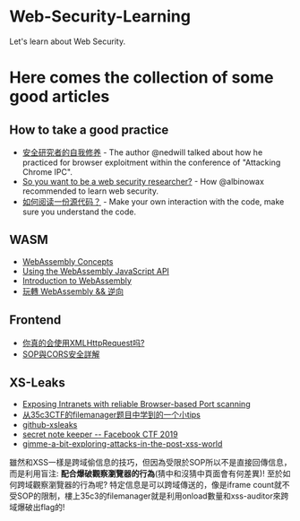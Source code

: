 # Web-Security-Learning    
Let's learn about Web Security.  

# Here comes the collection of some good articles
## How to take a good practice
* [安全研究者的自我修养](https://mp.weixin.qq.com/s?__biz=MzU0MzgzNTU0Mw==&mid=2247483913&idx=1&sn=2a0558592e072389e348dc8f7c6223d1&chksm=fb0416f1cc739fe7aed6f45167dc5a555974aaeb250cdcdc3bdd973ae151b8534a7c2cef6c43&scene=21#wechat_redirect) - The author @nedwill talked about how he practiced for browser exploitment within the conference of "Attacking Chrome IPC".  
* [So you want to be a web security researcher?](https://portswigger.net/blog/so-you-want-to-be-a-web-security-researcher) - How @albinowax recommended to learn web security.  
* [如何阅读一份源代码？](https://www.codedump.info/post/20190324-how-to-read-code/) - Make your own interaction with the code, make sure you understand the code.

## WASM
* [WebAssembly Concepts
](https://developer.mozilla.org/en-US/docs/WebAssembly/Concepts)  
* [Using the WebAssembly JavaScript API
](https://developer.mozilla.org/en-US/docs/WebAssembly/Using_the_JavaScript_API)  
* [Introduction to WebAssembly](https://sensepost.com/blog/2018/introduction-to-webassembly/)  
* [玩轉 WebAssembly && 逆向](https://blog.1pwnch.com/web/reverse/2019/05/22/Say-Hello-to-WASM/#more)

## Frontend
* [你真的会使用XMLHttpRequest吗?](https://segmentfault.com/a/1190000004322487)  
* [SOP與CORS安全詳解](https://jiwo.org/ken/detail.php?id=2393)  

## XS-Leaks
* [Exposing Intranets with reliable Browser-based Port scanning](https://portswigger.net/blog/exposing-intranets-with-reliable-browser-based-port-scanning)  
* [从35c3CTF的filemanager题目中学到的一个小tips](https://blog.wonderkun.cc/2018/12/30/%E4%BB%8E35c3CTF%E7%9A%84filemanager%E9%A2%98%E7%9B%AE%E4%B8%AD%E5%AD%A6%E5%88%B0%E7%9A%84%E4%B8%80%E4%B8%AA%E5%B0%8Ftips/#more)  
* [github-xsleaks](https://github.com/xsleaks/xsleaks/wiki)  
* [secret note keeper -- Facebook CTF 2019](https://sectt.github.io/writeups/FBCTF19/secret_note_keeper/README)  
* [gimme-a-bit-exploring-attacks-in-the-post-xss-world](https://speakerdeck.com/lmt_swallow/gimme-a-bit-exploring-attacks-in-the-post-xss-world)  

雖然和XSS一樣是跨域偷信息的技巧，但因為受限於SOP所以不是直接回傳信息，而是利用盲注: **配合爆破觀察瀏覽器的行為**(猜中和沒猜中頁面會有何差異)! 至於如何跨域觀察瀏覽器的行為呢? 特定信息是可以跨域傳送的，像是iframe count就不受SOP的限制，樓上35c3的filemanager就是利用onload數量和xss-auditor來跨域爆破出flag的!
